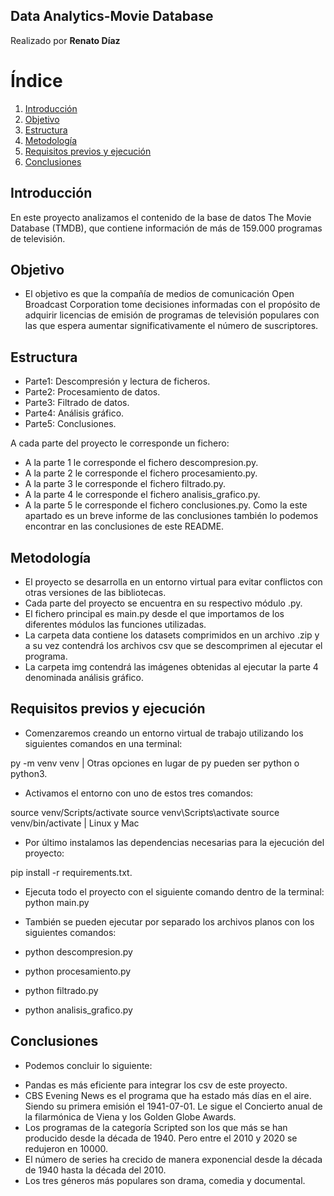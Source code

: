 ## Data Analytics-Movie Database

Realizado por **Renato Díaz**

# Índice

1. [Introducción](#introducción)
2. [Objetivo](#objetivo)
3. [Estructura](#estructura) 
4. [Metodología](#metodología)
5. [Requisitos previos y ejecución](#requisitos-previos-y-ejecución)
6. [Conclusiones](#conclusiones)

## Introducción
   En este proyecto analizamos el contenido de la base de datos The Movie Database (TMDB), que contiene información de más de 159.000 programas de televisión. 

## Objetivo
   - El objetivo es que la compañía de medios de comunicación Open Broadcast Corporation tome decisiones informadas con el propósito de  adquirir licencias de emisión de programas de televisión populares con las que espera aumentar significativamente el número de suscriptores. 



## Estructura
- Parte1: Descompresión y lectura de ficheros.
- Parte2: Procesamiento de datos.
- Parte3: Filtrado de datos.
- Parte4: Análisis gráfico.
- Parte5: Conclusiones.

A cada parte del proyecto le corresponde un fichero:
- A la parte 1 le corresponde el fichero descompresion.py. 
- A la parte 2 le corresponde el fichero procesamiento.py. 
- A la parte 3 le corresponde el fichero filtrado.py. 
- A la parte 4 le corresponde el fichero analisis_grafico.py. 
- A la parte 5 le corresponde el fichero conclusiones.py. Como la este apartado es un breve informe de las conclusiones también lo podemos encontrar en las conclusiones de este README. 


## Metodología
   - El proyecto se desarrolla en un entorno virtual para evitar conflictos con otras versiones de las bibliotecas.
   - Cada parte del proyecto se encuentra en su respectivo módulo .py.
   - El fichero principal es main.py desde el que importamos de los diferentes módulos las funciones utilizadas. 
   - La carpeta data contiene los datasets comprimidos en un archivo .zip y a su vez contendrá los archivos csv que se descomprimen al ejecutar el programa.
   - La carpeta img contendrá las imágenes obtenidas al ejecutar la parte 4 denominada análisis gráfico.

## Requisitos previos y ejecución
- Comenzaremos creando un entorno virtual de trabajo utilizando los siguientes comandos en una terminal:

py -m venv venv | Otras opciones en lugar de py pueden ser python o python3.

- Activamos el entorno con uno de estos tres comandos:

source venv/Scripts/activate
source venv\Scripts\activate
source venv/bin/activate | Linux y Mac

- Por último instalamos las dependencias necesarias para la ejecución del proyecto:

pip install -r requirements.txt.

- Ejecuta todo el proyecto con el siguiente comando dentro de la terminal:
python main.py

- También se pueden ejecutar por separado los archivos planos con los siguientes comandos:
- python descompresion.py
- python procesamiento.py
- python filtrado.py
- python analisis_grafico.py

## Conclusiones
   - Podemos concluir lo siguiente:
* Pandas es más eficiente para integrar los csv de este proyecto.
* CBS Evening News es el programa que ha estado más días en el aire. Siendo su primera emisión el 1941-07-01. 
Le sigue el Concierto anual de la filarmónica de Viena y los Golden Globe Awards.
* Los programas de la categoría Scripted son los que más se han producido desde la década de 1940. Pero entre el 2010
y 2020 se redujeron en 10000. 
* El número de series ha crecido de manera exponencial desde la década de 1940 hasta la década del 2010. 
* Los tres géneros más populares son drama, comedia y documental. 

